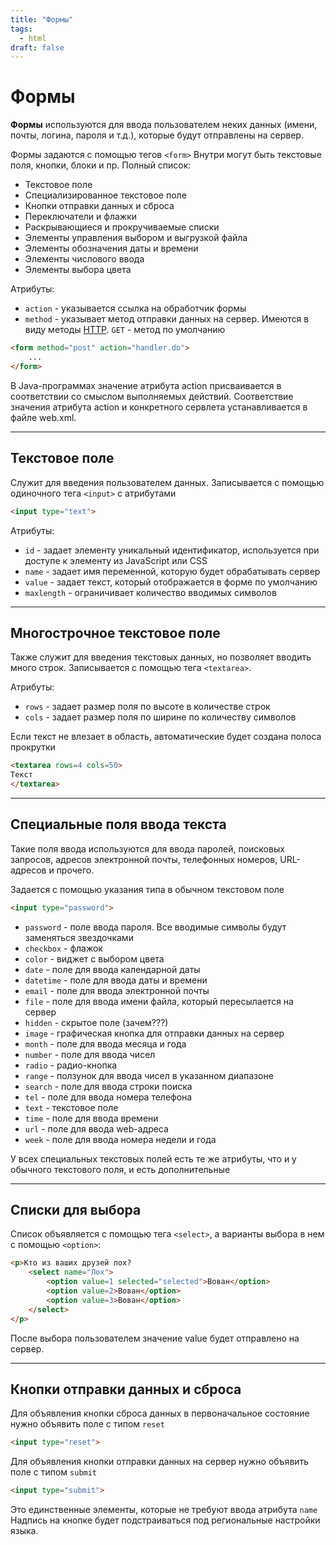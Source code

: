 ```yaml
---
title: "Формы"
tags:
  - html
draft: false
---
```


# Формы

**Формы** используются для ввода пользователем неких данных (имени, почты, логина, пароля и т.д.), которые будут отправлены на сервер.

Формы задаются с помощью тегов `<form>`
Внутри могут быть текстовые поля, кнопки, блоки и пр. Полный список:
- Текстовое поле
- Специализированное текстовое поле
- Кнопки отправки данных и сброса
- Переключатели и флажки
- Раскрывающиеся и прокручиваемые списки
- Элементы управления выбором и выгрузкой файла
- Элементы обозначения даты и времени
- Элементы числового ввода
- Элементы выбора цвета

Атрибуты:
- `action` - указывается ссылка на обработчик формы
- `method` - указывает метод отправки данных на сервер. Имеются в виду методы [HTTP](../../network/http.md). `GET` - метод по умолчанию

```html
<form method="post" action="handler.do">
    ...
</form>
```

В Java-программах значение атрибута action присваивается в соответствии со смыслом выполняемых действий. Соответствие значения атрибута action и конкретного сервлета устанавливается в файле web.xml.

---
## Текстовое поле

Служит для введения пользователем данных. Записывается с помощью одиночного тега `<input>` с атрибутами
```html
<input type="text">
```

Атрибуты:
- `id` - задает элементу уникальный идентификатор, используется при доступе к элементу из JavaScript или CSS
- `name` - задает имя переменной, которую будет обрабатывать сервер
- `value` - задает текст, который отображается в форме по умолчанию
- `maxlength` - ограничивает количество вводимых символов

---
## Многострочное текстовое поле

Также служит для введения текстовых данных, но позволяет вводить много строк. Записывается с помощью тега `<textarea>`.

Атрибуты:
- `rows` - задает размер поля по высоте в количестве строк
- `cols` - задает размер поля по ширине по количеству символов

Если текст не влезает в область, автоматические будет создана полоса прокрутки
```html
<textarea rows=4 cols=50>
Текст
</textarea>
```

---
## Специальные поля ввода текста

Такие поля ввода используются для ввода паролей, поисковых запросов, адресов электронной почты, телефонных номеров, URL-адресов и прочего.

Задается с помощью указания типа в обычном текстовом поле
```html
<input type="password">
```

- `password` - поле ввода пароля. Все вводимые символы будут заменяться звездочками
- `checkbox` - флажок
- `color` - виджет с выбором цвета
- `date` - поле для ввода календарной даты
- `datetime` - поле для ввода даты и времени
- `email` - поле для ввода электронной почты
- `file` - поле для ввода имени файла, который пересылается на сервер
- `hidden` - скрытое поле (зачем???)
- `image` - графическая кнопка для отправки данных на сервер
- `month` - поле для ввода месяца и года
- `number` - поле для ввода чисел
- `radio` - радио-кнопка
- `range` - ползунок для ввода чисел в указанном диапазоне
- `search` - поле для ввода строки поиска
- `tel` - поле для ввода номера телефона
- `text` - текстовое поле
- `time` - поле для ввода времени
- `url` - поле для ввода web-адреса
- `week` - поле для ввода номера недели и года

У всех специальных текстовых полей есть те же атрибуты, что и у обычного текстового поля, и есть дополнительные

---
## Списки для выбора

Список объявляется с помощью тега `<select>`, а варианты выбора в нем с помощью `<option>`:
```html
<p>Кто из ваших друзей лох?
    <select name="Лох">
        <option value=1 selected="selected">Вован</option>
        <option value=2>Вован</option>
        <option value=3>Вован</option>
    </select>
</p>
```

После выбора пользователем значение value будет отправлено на сервер.

---
## Кнопки отправки данных и сброса

Для объявления кнопки сброса данных в первоначальное состояние нужно объявить поле с типом `reset`
```html
<input type="reset">
```

Для объявления кнопки отправки данных на сервер нужно объявить поле с типом `submit`
```html
<input type="submit">
```

Это единственные элементы, которые не требуют ввода атрибута `name`
Надпись на кнопке будет подстраиваться под региональные настройки языка.
